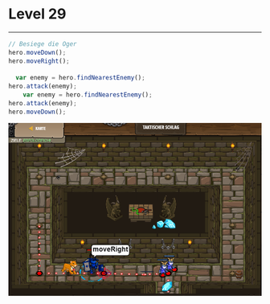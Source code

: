 # Level 29
___

```js
// Besiege die Oger
hero.moveDown();
hero.moveRight();

  var enemy = hero.findNearestEnemy();
hero.attack(enemy);
    var enemy = hero.findNearestEnemy();
hero.attack(enemy);
hero.moveDown();
```
<img src="images/level29.png" width= 700>